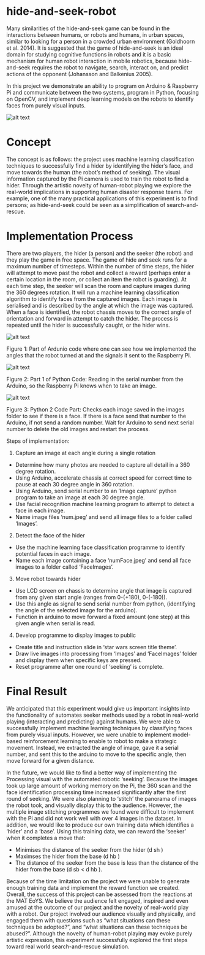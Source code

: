 # hide-and-seek-robot
Many similarities of the hide-and-seek game can be found in the interactions between humans, or robots and humans, in urban spaces, similar to looking for a person in a crowded urban environment (Goldhoorn et al. 2014). It is suggested that the game of hide-and-seek is an ideal domain for studying cognitive functions in robots and it is a basic mechanism for human robot interaction in mobile robotics, because hide-and-seek requires the robot to navigate, search, interact on, and predict actions of the opponent (Johansson and Balkenius 2005).   

In this project we demonstrate an ability to program on Arduino &amp; Raspberry Pi and communicate between the two systems, program in Python, focusing on OpenCV, and implement deep learning models on the robots to identify faces from purely visual inputs.

![alt text](https://raw.githubusercontent.com/username/projectname/branch/path/to/img.png)

# Concept
The concept is as follows: the project uses machine learning classification techniques to successfully find a hider by identifying the hider’s face, and move towards the human (the robot’s method of seeking). The visual information captured by the Pi camera is used to train the robot to find a hider. Through the artistic novelty of human-robot playing we explore the real-world implications in supporting human disaster response teams. For example, one of the many practical applications of this experiment is to find persons; as hide-and-seek could be seen as a simplification of search-and-rescue.

# Implementation Process
There are two players, the hider (a person) and the seeker (the robot) and they play the game in free space. The game of hide and seek runs for a maximum number of timesteps. Within the number of time steps, the hider will attempt to move past the robot and collect a reward (perhaps enter a certain location in the room, or collect an item the robot is guarding). At each time step, the seeker will scan the room and capture images during the 360 degrees rotation. It will run a machine learning classification algorithm to identify faces from the captured images.  Each image is serialised and is described by the angle at which the image was captured. When a face is identified, the robot chassis moves to the correct angle of orientation and forward in attempt to catch the hider. The process is repeated until the hider is successfully caught, or the hider wins.

![alt text](https://raw.githubusercontent.com/username/projectname/branch/path/to/img.png)

Figure 1: Part of Ardunio code where one can see how we implemented the angles that the robot turned at and the signals it sent to the Raspberry Pi.

![alt text](https://raw.githubusercontent.com/username/projectname/branch/path/to/img.png)

Figure 2: Part 1 of Python Code: Reading in the serial number from the Arduino, so the Raspberry Pi knows when to take an image.

![alt text](https://raw.githubusercontent.com/username/projectname/branch/path/to/img.png)

Figure 3: Python 2 Code Part: Checks each image saved in the images folder to see if there is a face. If there is a face send that number to the Arduino, if not send a random number. Wait for Arduino to send next serial number to delete the old images and restart the process.

Steps of implementation:
1. Capture an image at each angle during a single rotation
- Determine how many photos are needed to capture all detail in a 360 degree rotation.
- Using Arduino, accelerate chassis at correct speed for correct time to pause at each 30 degree angle in 360 rotation.
- Using Arduino, send serial number to an ‘Image capture’ python program to take an image at each 30 degree angle.
- Use facial recognition machine learning program to attempt to detect a face in each image.
- Name image files ‘num.jpeg’ and send all image files to a folder called ‘Images’.
2. Detect the face of the hider
- Use the machine learning face classification programme to identify potential faces in each image.
- Name each image containing a face ‘numFace.jpeg’ and send all face images to a folder called ‘FaceImages’.
3. Move robot towards hider
- Use LCD screen on chassis to determine angle that image is captured from any given start angle (ranges from 0-(+180), 0-(-180)).
- Use this angle as signal to send serial number from python, (identifying the angle of the selected image for the arduino).
- Function in arduino to move forward a fixed amount (one step) at this given angle when serial is read.
4. Develop programme to display images to public
- Create title and instruction slide in ‘star wars screen title theme’.
- Draw live images into processing from ‘Images’ and ‘FaceImages’ folder and display them when specific keys are pressed.
- Reset programme after one round of ‘seeking’ is complete.

# Final Result
We anticipated that this experiment would give us important insights into the functionality of automates seeker methods used by a robot in real-world playing (interacting and predicting) against humans. We were able to successfully implement machine learning techniques by classifying faces from purely visual inputs. However, we were unable to implement model-based reinforcement learning to enable to robot to make a strategic movement. Instead, we extracted the angle of image, gave it a serial number, and sent this to the arduino to move to the specific angle, then move forward for a given distance.

In the future, we would like to find a better way of implementing the Processing visual with the automated robotic ‘seeking’. Because the images took up large amount of working memory on the Pi, the 360 scan and the face identification processing time increased significantly after the first round of seeking. We were also planning to ‘stitch’ the panorama of images the robot took, and visually display this to the audience. However, the multiple image stitching programmes we found were difficult to implement with the Pi and did not work well with over 4 images in the dataset. In addition, we would like to produce our own training data which identifies a ‘hider’ and a ‘base’. Using this training data, we can reward the ‘seeker’ when it completes a move that:
- Minimises the distance of the seeker from the hider (d sh )
- Maximses the hider from the base (d hb )
- The distance of the seeker from the base is less than the distance of the hider from the base (d sb < d hb ).

Because of the time limitation on the project we were unable to generate enough training data and implement the reward function we created. Overall, the success of this project can be assessed from the reactions at the MAT EoYS. We believe the audience felt engaged, inspired and even amused at the outcome of our project and the novelty of real-world play with a robot. Our project involved our audience visually and physically, and engaged them with questions such as “what situations can these techniques be adopted?”, and “what situations can these techniques be abused?”. Although the novelty of human-robot playing may evoke purely artistic expression, this experiment successfully explored the first steps toward real world search-and-rescue simulation.
